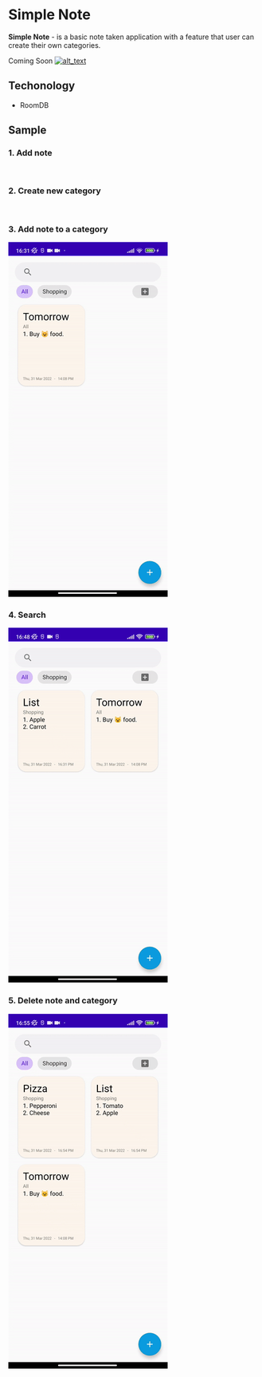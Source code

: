 # Simple Note
**Simple Note**  - is a basic note taken application with a feature that user can create their own categories.

Coming Soon
[<img alt="alt_text" width="150px" src="https://storage.googleapis.com/support-kms-prod/A47B9C575CC9ABD2A884DBD85D2414B0BB96" />](https://play.google.com/store/apps/details?id=com.mafiaz.todo)

## Techonology
* RoomDB

## Sample
### 1. Add note
![]()
###
### 2. Create new category
![]()
###
### 3. Add note to a category
![](/td_3.gif)
###
### 4. Search
![](/td_4.gif)
###
### 5. Delete note and category
![](/td_5.gif)
